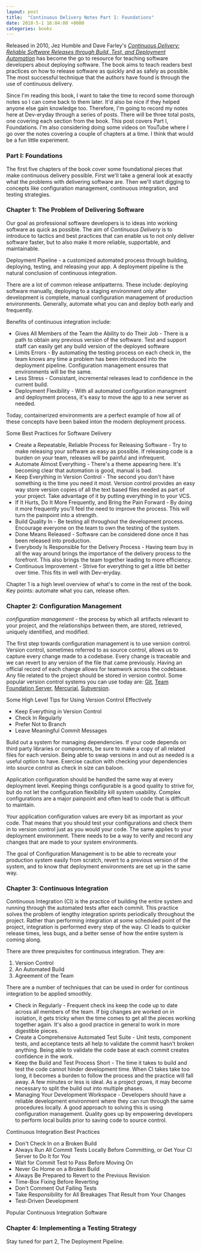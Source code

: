 ```yaml
---
layout: post
title:  "Continuous Delivery Notes Part I: Foundations"
date: 2018-5-1 16:04:00 +0000
categories: books
---
```


Released in 2010, Jez Humble and Dave Farley's *[Continuous Delivery: Reliable Software Releases through Build, Test, and Deployment Automation][cd]* has become the go to resource for teaching software developers about deploying software. The book aims to teach readers best practices on how to release software as quickly and as safely as possible. The most successful technique that the authors have found is through the use of continuous delivery.

Since I'm reading this book, I want to take the time to record some thorough notes so I can come back to them later. It'd also be nice if they helped anyone else gain knowledge too. Therefore, I'm going to record my notes here at Dev-eryday through a series of posts. There will be three total posts, one covering each section from the book. This post covers Part I, Foundations. I'm also considering doing some videos on YouTube where I go over the notes covering a couple of chapters at a time. I think that would be a fun little experiment.

### Part I: Foundations

The first five chapters of the book cover some foundational pieces that make continuous delivery possible. First we'll take a general look at exactly what the problems with delivering software are. Then we'll start digging to concepts like configuration management, continuous integration, and testing strategies.

### Chapter 1: The Problem of Delivering Software

Our goal as professional software developers is to ideas into working software as quick as possible. The aim of *Continuous Delivery* is to introduce to tactics and best practices that can enable us to not only deliver software faster, but to also make it more reliable, supportable, and maintainable.

Deployment Pipeline - a customized automated process through building, deploying, testing, and releasing your app. A deployment pipeline is the natural conclusion of continuous integration.

There are a lot of common release antipatterns. These include: deploying software manually, deploying to a staging environment only after development is complete, manual configuration management of production environments. Generally, automate what you can and deploy both early and frequently.

Benefits of continuous integration include:
* Gives All Members of the Team the Ability to do Their Job - There is a path to obtain any previous version of the software. Test and support staff can easily get any build version of the deployed software
* Limits Errors - By automating the testing process on each check in, the team knows any time a problem has been introduced into the deployment pipeline. Configuration management ensures that environments will be the same.
* Less Stress - Consistant, incremental releases lead to confidence in the current build.
* Deployment Flexibility - With all automated configuration managment and deployment process, it's easy to move the app to a new server as needed. 
  
Today, containerized environments are a perfect example of how all of these concepts have been baked inton the modern deployment process.

Some Best Practices for Software Delivery
* Create a Repeatable, Reliable Process for Releasing Software - Try to make releasing your software as easy as possible. If releasing code is a burden on your team, releases will be painful and infrequent.
* Automate Almost Everything - There's a theme appearing here. It's becoming clear that automation is good, manual is bad.
* Keep Everything in Version Control - The second you don't have something is the time you need it most. Version control provides an easy way store version copies of all the text based files needed as part of your project. Take advantage of it by putting everything in to your VCS.
* If It Hurts, Do It More Frequently, and Bring the Pain Forward - By doing it more frequently you'll feel the need to improve the process. This will turn the painpoint into a strength.
* Build Quality In - Be testing all throughout the development process. Encourage everyone on the team to own the testing of the system.
* Done Means Released - Software can be considered done once it has been released into production.
* Everybody Is Responsible for the Delivery Process - Having team buy in all the way around brings the importance of the delivery process to the forefront. This also brings the team together leading to more efficiency.
* Continuous Improvement - Strive for everything to get a little bit better over time. This fits in well with Dev-eryday.

Chapter 1 is a high level overview of what's to come in the rest of the book. Key points: automate what you can, release often.

### Chapter 2: Configuration Management

*configuration management* - the process by which all artifacts relevant to your project, and the relationships between them, are stored, retrieved, uniquely identified, and modified.

The first step towards configuration management is to use version control. Version control, sometimes referred to as source control, allows us to capture every change made to a codebase. Every change is traceable and we can revert to any version of the file that came previously. Having an official record of each change allows for teamwork across the codebase. Any file related to the project should be stored in version control. Some popular version control systems you can use today are: [Git][git], [Team Foundation Server][tfs], [Mercurial][mer], [Subversion][svn].

Some High Level Tips for Using Version Control Effectively
* Keep Everything in Version Control
* Check In Regularly
* Prefer Not to Branch
* Leave Meaningful Commit Messages

Build out a system for managing dependencies. If your code depends on third party libraries or components, be sure to make a copy of all related files for each version. Being able to swap versions in and out as needed is a useful option to have. Exercise caution with checking your dependencies into source control as check in size can baloon.

Application configuration should be handled the same way at every deployment level. Keeping things configurable is a good quality to strive for, but do not let the configuration flexibility kill system usability. Complex configurations are a major painpoint and often lead to code that is difficult to maintain.

Your application configuration values are every bit as important as your code. That means that you should test your configurations and check them in to version control just as you would your code. The same applies to your deployment environment. There needs to be a way to verify and record any changes that are made to your system environments.

The goal of Configuration Management is to be able to recreate your production system easily from scratch, revert to a previous version of the system, and to know that deployment environments are set up in the same way.

### Chapter 3: Continuous Integration

Continuous Integration (CI) is the practice of building the entire system and running through the automated tests after each commit. This practice solves the problem of lengthy integration sprints periodically throughout the project. Rather than performing integration at some scheduled point of the project, integration is performed every step of the way. CI leads to quicker release times, less bugs, and a better sense of how the entire system is coming along.

There are three prequisites for continuous integration. They are:
1. Version Control
2. An Automated Build
3. Agreement of the Team

There are a number of techniques that can be used in order for continous integration to be applied smoothly.
* Check in Regularly - Frequent check ins keep the code up to date across all members of the team. If big changes are worked on in isolation, it gets tricky when the time comes to get all the pieces working together again. It's also a good practice in general to work in more digestible pieces.
* Create a Comprehensive Automated Test Suite - Unit tests, component tests, and acceptance tests all help to validate the commit hasn't broken anything. Being able to validate the code base at each commit creates confidence in the work.
* Keep the Build and Test Process Short - The time it takes to build and test the code cannot hinder development time. When CI takes take too long, it becomes a burden to follow the process and the practice will fall away. A few minutes or less is ideal. As a project grows, it may become necessary to split the build out into multiple phases.
* Managing Your Development Workspace - Developers should have a reliable development environment where they can run through the same procedures locally. A good approach to solving this is using configuration management. Quality goes up by empowering developers to perform local builds prior to saving code to source control.

Continuous Integration Best Practices
* Don't Check In on a Broken Build
* Always Run All Commit Tests Locally Before Committing, or Get Your CI Server to Do It for You
* Wait for Commit Test to Pass Before Moving On
* Never Go Home on a Broken Build
* Always Be Prepared to Revert to the Previous Revision
* Time-Box Fixing Before Reverting
* Don't Comment Out Failing Tests
* Take Responsibility for All Breakages That Result from Your Changes
* Test-Driven Development

Popular Continuous Integration Software

### Chapter 4: Implementing a Testing Strategy

Stay tuned for part 2, The Deployment Pipeline.

[cd]: https://www.amazon.com/Continuous-Delivery-Deployment-Automation-Addison-Wesley/dp/0321601912
[git]: https://git-scm.com/
[tfs]: https://www.visualstudio.com/tfs/
[mer]: https://www.mercurial-scm.org/
[svn]: https://subversion.apache.org/